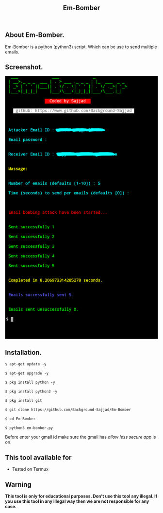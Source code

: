 <h2 align="center">Em-Bomber</h2> 
<br/>


## About Em-Bomber.
Em-Bomber is a python (python3) script. Which can be use to send multiple emails.

## Screenshot.
![](Image_Em-Bomber.png)

## Installation.
```
$ apt-get update -y
```
```
$ apt-get upgrade -y
```
```
$ pkg install python -y
```
```
$ pkg install python3 -y
```
```
$ pkg install git
```
```
$ git clone https://github.com/Background-Sajjad/Em-Bomber
```
```
$ cd Em-Bomber
```
```
$ python3 em-bomber.py
```
Before enter your gmail id make sure the gmail has _allow less secure app_ is on.

## This tool available for
- Tested on Termux
## Warning
 **This tool is only for educational purposes. Don't use this tool any illegal. If you use this tool in any illegal way then we are not responsible for any case.**
